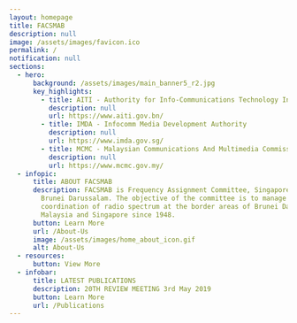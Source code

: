 ```yaml
---
layout: homepage
title: FACSMAB
description: null
image: /assets/images/favicon.ico
permalink: /
notification: null
sections:
  - hero:
      background: /assets/images/main_banner5_r2.jpg
      key_highlights:
        - title: AITI - Authority for Info-Communications Technology Industry
          description: null
          url: https://www.aiti.gov.bn/
        - title: IMDA - Infocomm Media Development Authority
          description: null
          url: https://www.imda.gov.sg/
        - title: MCMC - Malaysian Communications And Multimedia Commission
          description: null
          url: https://www.mcmc.gov.my/
  - infopic:
      title: ABOUT FACSMAB
      description: FACSMAB is Frequency Assignment Committee, Singapore, Malaysia And
        Brunei Darussalam. The objective of the committee is to manage
        coordination of radio spectrum at the border areas of Brunei Darussalam,
        Malaysia and Singapore since 1948.
      button: Learn More
      url: /About-Us
      image: /assets/images/home_about_icon.gif
      alt: About-Us
  - resources:
      button: View More
  - infobar:
      title: LATEST PUBLICATIONS
      description: 20TH REVIEW MEETING 3rd May 2019
      button: Learn More
      url: /Publications
---
```

